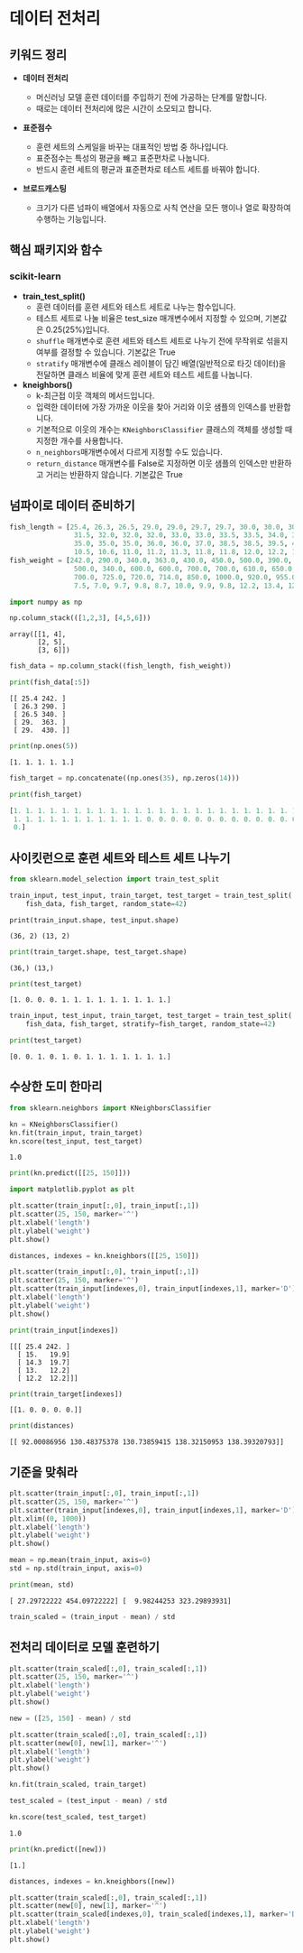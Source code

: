 # 데이터 전처리

## 키워드 정리

- **데이터 전처리**
  - 머신러닝 모델 훈련 데이터를 주입하기 전에 가공하는 단계를 말합니다.
  - 때로는 데이터 전처리에 많은 시간이 소모되고 합니다.
- **표준점수**

  - 훈련 세트의 스케일을 바꾸는 대표적인 방법 중 하나입니다.
  - 표준점수는 특성의 평균을 빼고 표준편차로 나눕니다.
  - 반드시 훈련 세트의 평균과 표준편차로 테스트 세트를 바꿔야 합니다.

- **브로드캐스팅**
  - 크기가 다른 넘파이 배열에서 자동으로 사칙 연산을 모든 행이나 열로 확장하여 수행하는 기능입니다.

## 핵심 패키지와 함수

### scikit-learn

- **train_test_split()**
  - 훈련 데이터를 훈련 세트와 테스트 세트로 나누는 함수입니다.
  - 테스트 세트로 나눌 비율은 test_size 매개변수에서 지정할 수 있으며, 기본값은 0.25(25%)입니다.
  - `shuffle` 매개변수로 훈련 세트와 테스트 세트로 나누기 전에 무작위로 섞을지 여부를 결정할 수 있습니다. 기본값은 True
  - `stratify` 매개변수에 클래스 레이블이 담긴 배열(일반적으로 타깃 데이터)을 전달하면 클래스 비율에 맞게 훈련 세트와 테스트 세트를 나눕니다.
- **kneighbors()**
  - k-최근접 이웃 객체의 메서드입니다.
  - 입력한 데이터에 가장 가까운 이웃을 찾아 거리와 이웃 샘플의 인덱스를 반환합니다.
  - 기본적으로 이웃의 개수는 `KNeighborsClassifier` 클래스의 객체를 생성할 때 지정한 개수를 사용합니다.
  - `n_neighbors`매개변수에서 다르게 지정할 수도 있습니다.
  - `return_distance` 매개변수를 False로 지정하면 이웃 샘플의 인덱스만 반환하고 거리는 반환하지 않습니다. 기본값은 True

## 넘파이로 데이터 준비하기

```python
fish_length = [25.4, 26.3, 26.5, 29.0, 29.0, 29.7, 29.7, 30.0, 30.0, 30.7, 31.0, 31.0,
                31.5, 32.0, 32.0, 32.0, 33.0, 33.0, 33.5, 33.5, 34.0, 34.0, 34.5, 35.0,
                35.0, 35.0, 35.0, 36.0, 36.0, 37.0, 38.5, 38.5, 39.5, 41.0, 41.0, 9.8,
                10.5, 10.6, 11.0, 11.2, 11.3, 11.8, 11.8, 12.0, 12.2, 12.4, 13.0, 14.3, 15.0]
fish_weight = [242.0, 290.0, 340.0, 363.0, 430.0, 450.0, 500.0, 390.0, 450.0, 500.0, 475.0, 500.0,
                500.0, 340.0, 600.0, 600.0, 700.0, 700.0, 610.0, 650.0, 575.0, 685.0, 620.0, 680.0,
                700.0, 725.0, 720.0, 714.0, 850.0, 1000.0, 920.0, 955.0, 925.0, 975.0, 950.0, 6.7,
                7.5, 7.0, 9.7, 9.8, 8.7, 10.0, 9.9, 9.8, 12.2, 13.4, 12.2, 19.7, 19.9]
```

```python
import numpy as np
```

```python
np.column_stack(([1,2,3], [4,5,6]))
```

```
array([[1, 4],
       [2, 5],
       [3, 6]])
```

```python
fish_data = np.column_stack((fish_length, fish_weight))
```

```python
print(fish_data[:5])
```

```
[[ 25.4 242. ]
 [ 26.3 290. ]
 [ 26.5 340. ]
 [ 29.  363. ]
 [ 29.  430. ]]
```

```python
print(np.ones(5))
```

```
[1. 1. 1. 1. 1.]
```

```python
fish_target = np.concatenate((np.ones(35), np.zeros(14)))
```

```python
print(fish_target)
```

```python
[1. 1. 1. 1. 1. 1. 1. 1. 1. 1. 1. 1. 1. 1. 1. 1. 1. 1. 1. 1. 1. 1. 1. 1.
 1. 1. 1. 1. 1. 1. 1. 1. 1. 1. 1. 0. 0. 0. 0. 0. 0. 0. 0. 0. 0. 0. 0. 0.
 0.]
```

## 사이킷런으로 훈련 세트와 테스트 세트 나누기

```python
from sklearn.model_selection import train_test_split
```

```python
train_input, test_input, train_target, test_target = train_test_split(
    fish_data, fish_target, random_state=42)
```

```
print(train_input.shape, test_input.shape)
```

```
(36, 2) (13, 2)
```

```python
print(train_target.shape, test_target.shape)
```

```
(36,) (13,)
```

```python
print(test_target)
```

```
[1. 0. 0. 0. 1. 1. 1. 1. 1. 1. 1. 1. 1.]
```

```python
train_input, test_input, train_target, test_target = train_test_split(
    fish_data, fish_target, stratify=fish_target, random_state=42)
```

```python
print(test_target)
```

```
[0. 0. 1. 0. 1. 0. 1. 1. 1. 1. 1. 1. 1.]
```

## 수상한 도미 한마리

```python
from sklearn.neighbors import KNeighborsClassifier

kn = KNeighborsClassifier()
kn.fit(train_input, train_target)
kn.score(test_input, test_target)
```

```
1.0
```

```python
print(kn.predict([[25, 150]]))
```

```python
import matplotlib.pyplot as plt
```

```python
plt.scatter(train_input[:,0], train_input[:,1])
plt.scatter(25, 150, marker='^')
plt.xlabel('length')
plt.ylabel('weight')
plt.show()
```

```python
distances, indexes = kn.kneighbors([[25, 150]])
```

```python
plt.scatter(train_input[:,0], train_input[:,1])
plt.scatter(25, 150, marker='^')
plt.scatter(train_input[indexes,0], train_input[indexes,1], marker='D')
plt.xlabel('length')
plt.ylabel('weight')
plt.show()
```

```python
print(train_input[indexes])
```

```
[[[ 25.4 242. ]
  [ 15.   19.9]
  [ 14.3  19.7]
  [ 13.   12.2]
  [ 12.2  12.2]]]
```

```python
print(train_target[indexes])
```

```
[[1. 0. 0. 0. 0.]]
```

```python
print(distances)
```

```
[[ 92.00086956 130.48375378 130.73859415 138.32150953 138.39320793]]
```

## 기준을 맞춰라

```python
plt.scatter(train_input[:,0], train_input[:,1])
plt.scatter(25, 150, marker='^')
plt.scatter(train_input[indexes,0], train_input[indexes,1], marker='D')
plt.xlim((0, 1000))
plt.xlabel('length')
plt.ylabel('weight')
plt.show()
```

```python
mean = np.mean(train_input, axis=0)
std = np.std(train_input, axis=0)
```

```python
print(mean, std)
```

```
[ 27.29722222 454.09722222] [  9.98244253 323.29893931]
```

```python
train_scaled = (train_input - mean) / std
```

## 전처리 데이터로 모델 훈련하기

```python
plt.scatter(train_scaled[:,0], train_scaled[:,1])
plt.scatter(25, 150, marker='^')
plt.xlabel('length')
plt.ylabel('weight')
plt.show()
```

```python
new = ([25, 150] - mean) / std
```

```python
plt.scatter(train_scaled[:,0], train_scaled[:,1])
plt.scatter(new[0], new[1], marker='^')
plt.xlabel('length')
plt.ylabel('weight')
plt.show()
```

```python
kn.fit(train_scaled, train_target)
```

```python
test_scaled = (test_input - mean) / std
```

```python
kn.score(test_scaled, test_target)
```

```
1.0
```

```python
print(kn.predict([new]))
```

```
[1.]
```

```python
distances, indexes = kn.kneighbors([new])
```

```python
plt.scatter(train_scaled[:,0], train_scaled[:,1])
plt.scatter(new[0], new[1], marker='^')
plt.scatter(train_scaled[indexes,0], train_scaled[indexes,1], marker='D')
plt.xlabel('length')
plt.ylabel('weight')
plt.show()
```